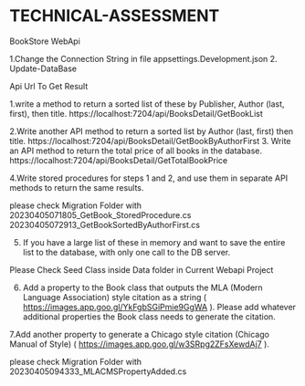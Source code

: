 # TECHNICAL-ASSESSMENT
BookStore WebApi


1.Change the Connection String in file appsettings.Development.json
2. Update-DataBase


Api Url To Get Result


1.write a method to return a sorted list of these by Publisher, Author (last, first), then title.
https://localhost:7204/api/BooksDetail/GetBookList

2.Write another API method to return a sorted list by Author (last, first) then title.
https://localhost:7204/api/BooksDetail/GetBookByAuthorFirst
3. Write an API method to return the total price of all books in the database.
https://localhost:7204/api/BooksDetail/GetTotalBookPrice

4.Write stored procedures for steps 1 and 2, and use them in separate API methods to return
the same results.

please check Migration Folder with 
20230405071805_GetBook_StoredProcedure.cs
20230405072913_GetBookSortedByAuthorFirst.cs

5. If you have a large list of these in memory and want to save the entire list to the database,
with only one call to the DB server.

Please Check Seed Class inside Data folder in Current Webapi Project


6. Add a property to the Book class that outputs the MLA (Modern Language Association)
style citation as a string ( https://images.app.goo.gl/YkFgbSGiPmie9GgWA ). Please add
whatever additional properties the Book class needs to generate the citation.

7.Add another property to generate a Chicago style citation (Chicago Manual of Style)
( https://images.app.goo.gl/w3SRpg2ZFsXewdAj7 ).

please check Migration Folder with
20230405094333_MLACMSPropertyAdded.cs



